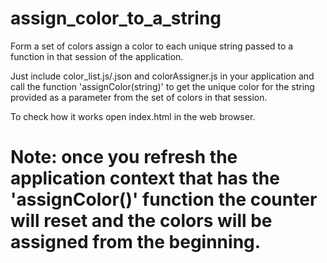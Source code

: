 # assign_color_to_a_string
Form a set of colors assign a color to each unique string passed to a function in that session of the application.

Just include color_list.js/.json and colorAssigner.js in your application and call the function 'assignColor(string)' to get the unique color for the string provided as a parameter from the set of colors in that session.

To check how it works open index.html in the web browser.

# Note: once you refresh the application context that has the 'assignColor()' function the counter will reset and the colors will be assigned from the beginning.
